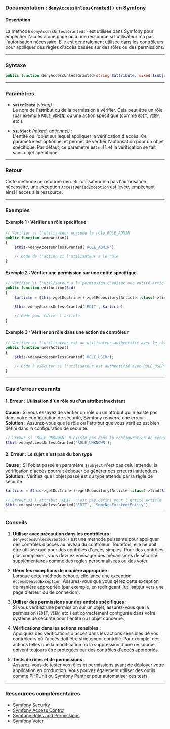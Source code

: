 ### Documentation : `denyAccessUnlessGranted()` en Symfony

#### Description

La méthode `denyAccessUnlessGranted()` est utilisée dans Symfony pour empêcher l'accès à une page ou à une ressource si l'utilisateur n'a pas l'autorisation nécessaire. Elle est généralement utilisée dans les contrôleurs pour appliquer des règles d'accès basées sur des rôles ou des permissions.

---

### Syntaxe

```php
public function denyAccessUnlessGranted(string $attribute, mixed $subject = null): void
```

---

### Paramètres

- **`$attribute`** _(string)_ :  
    Le nom de l'attribut ou de la permission à vérifier. Cela peut être un rôle (par exemple `ROLE_ADMIN`) ou une action spécifique (comme `EDIT`, `VIEW`, etc.).
    
- **`$subject`** _(mixed, optionnel)_ :  
    L'entité ou l'objet sur lequel appliquer la vérification d'accès. Ce paramètre est optionnel et permet de vérifier l'autorisation pour un objet spécifique. Par défaut, ce paramètre est `null` et la vérification se fait sans objet spécifique.
    

---

### Retour

Cette méthode ne retourne rien. Si l'utilisateur n'a pas l'autorisation nécessaire, une exception `AccessDeniedException` est levée, empêchant ainsi l'accès à la ressource.

---

### Exemples

#### Exemple 1 : Vérifier un rôle spécifique

```php
// Vérifier si l'utilisateur possède le rôle ROLE_ADMIN
public function someAction()
{
    $this->denyAccessUnlessGranted('ROLE_ADMIN');

    // Code de l'action si l'utilisateur a le rôle
}
```

#### Exemple 2 : Vérifier une permission sur une entité spécifique

```php
// Vérifier si l'utilisateur a la permission d'éditer une entité Article
public function editAction($id)
{
    $article = $this->getDoctrine()->getRepository(Article::class)->find($id);

    $this->denyAccessUnlessGranted('EDIT', $article);

    // Code pour éditer l'article
}
```

#### Exemple 3 : Vérifier un rôle dans une action de contrôleur

```php
// Vérifier si l'utilisateur est un utilisateur authentifié avec le rôle ROLE_USER
public function userAction()
{
    $this->denyAccessUnlessGranted('ROLE_USER');

    // Code à exécuter si l'utilisateur est authentifié avec ROLE_USER
}
```

---

### Cas d'erreur courants

#### 1. **Erreur : Utilisation d'un rôle ou d'un attribut inexistant**

**Cause :** Si vous essayez de vérifier un rôle ou un attribut qui n'existe pas dans votre configuration de sécurité, Symfony renverra une erreur.  
**Solution :** Assurez-vous que le rôle ou l'attribut que vous vérifiez est bien défini dans la configuration de sécurité.

```php
// Erreur si 'ROLE_UNKNOWN' n'existe pas dans la configuration de sécurité
$this->denyAccessUnlessGranted('ROLE_UNKNOWN');
```

#### 2. **Erreur : Le sujet n'est pas du bon type**

**Cause :** Si l'objet passé en paramètre `$subject` n'est pas celui attendu, la vérification d'accès pourrait échouer ou générer des erreurs inattendues.  
**Solution :** Vérifiez que l'objet passé est du type attendu par la règle de sécurité.

```php
$article = $this->getDoctrine()->getRepository(Article::class)->find($id);

// Erreur si l'attribut 'EDIT' n'est pas défini pour l'entité Article
$this->denyAccessUnlessGranted('EDIT', 'SomeNonExistentEntity');
```

---

### Conseils

1. **Utiliser avec précaution dans les contrôleurs** :  
    `denyAccessUnlessGranted()` est une méthode puissante pour appliquer des contrôles d'accès au niveau du contrôleur. Toutefois, elle ne doit être utilisée que pour des contrôles d'accès simples. Pour des contrôles plus complexes, vous devriez envisager des mécanismes de sécurité supplémentaires comme des règles personnalisées ou des voter.
    
2. **Gérer les exceptions de manière appropriée** :  
    Lorsque cette méthode échoue, elle lance une exception `AccessDeniedException`. Assurez-vous que vous gérez cette exception de manière appropriée (par exemple, en redirigeant l'utilisateur vers une page d'erreur ou de connexion).
    
3. **Utiliser des permissions sur des entités spécifiques** :  
    Si vous vérifiez une permission sur un objet, assurez-vous que la permission (`EDIT`, `VIEW`, etc.) est correctement configurée dans votre système de sécurité pour l'entité ou l'objet concerné.
    
4. **Vérifications dans les actions sensibles** :  
    Appliquez des vérifications d'accès dans les actions sensibles de vos contrôleurs où l'accès doit être strictement contrôlé. Par exemple, des actions telles que la modification ou la suppression d'une ressource doivent toujours être protégées par des contrôles d'accès appropriés.
    
5. **Tests de rôles et de permissions** :  
    Assurez-vous de tester vos rôles et permissions avant de déployer votre application en production. Vous pouvez également utiliser des outils comme PHPUnit ou Symfony Panther pour automatiser ces tests.
    

---

### Ressources complémentaires

- [Symfony Security](https://symfony.com/doc/current/security.html)
- [Symfony Access Control](https://symfony.com/doc/current/security/access_control.html)
- [Symfony Roles and Permissions](https://symfony.com/doc/current/security/roles.html)
- [Symfony Voter](https://symfony.com/doc/current/security/voters.html)